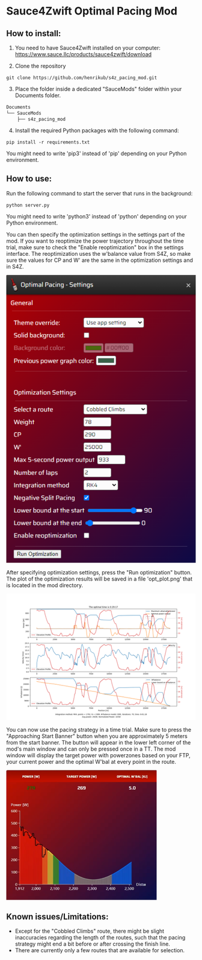 Sauce4Zwift Optimal Pacing Mod
========

How to install:
--------
1. You need to have Sauce4Zwift installed on your computer: https://www.sauce.llc/products/sauce4zwift/download  

2. Clone the repository 
```
git clone https://github.com/henrikub/s4z_pacing_mod.git
```

3. Place the folder inside a dedicated "SauceMods" folder within your Documents folder.
```
Documents
└── SauceMods
    ├── s4z_pacing_mod
```
4. Install the required Python packages with the following command:
```
pip install -r requirements.txt
```
You might need to write 'pip3' instead of 'pip' depending on your Python environment.

How to use:
--------
Run the following command to start the server that runs in the background:
```
python server.py
```
You might need to write 'python3' instead of 'python' depending on your Python environment.

You can then specify the optimization settings in the settings part of the mod. If you want to reoptimize the power trajectory throughout the time trial, make sure to check the "Enable reoptimization" box in the settings interface. The reoptimization uses the w'balance value from S4Z, so make sure the values for CP and W' are the same in the optimization settings and in S4Z. 

<img src="images/mod_preferences.png" width=600px/>

After specifying optimization settings, press the "Run optimization" button. The plot of the optimization results will be saved in a file 'opt_plot.png' that is located in the mod directory.

<img src="images/opt_plot.png" width=600px/>  

You can now use the pacing strategy in a time trial. Make sure to press the "Approaching Start Banner" button when you are approximately 5 meters from the start banner. The button will appear in the lower left corner of the mod's main window and can only be pressed once in a TT. The mod window will display the target power with powerzones based on your FTP, your current power and the optimal W'bal at every point in the route.

<img src="images/pacing_mod.png" width=400px/>  

 

Known issues/Limitations:
--------
- Except for the "Cobbled Climbs" route, there might be slight inaccuracies regarding the length of the routes, such that the pacing strategy might end a bit before or after crossing the finish line.
- There are currently only a few routes that are available for selection.